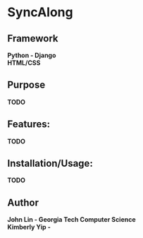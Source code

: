 # SyncAlong

## Framework
<b>Python - Django<b><br />
<b>HTML/CSS</b>

## Purpose
TODO

## Features:
TODO
## Installation/Usage:
TODO



## Author
John Lin - Georgia Tech Computer Science <br />
Kimberly Yip - 
